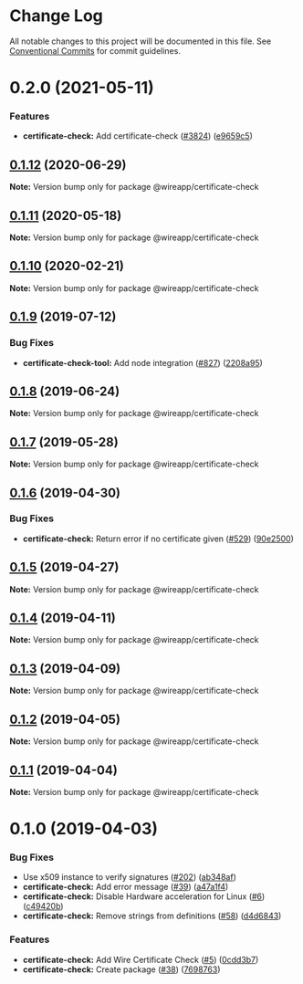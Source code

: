# Change Log

All notable changes to this project will be documented in this file.
See [Conventional Commits](https://conventionalcommits.org) for commit guidelines.

# 0.2.0 (2021-05-11)


### Features

* **certificate-check:** Add certificate-check ([#3824](https://github.com/wireapp/wire-web-packages/tree/master/packages/certificate-check/issues/3824)) ([e9659c5](https://github.com/wireapp/wire-web-packages/tree/master/packages/certificate-check/commit/e9659c5693df9a293134598e0f3bd6dd9fd6bed7))





## [0.1.12](https://github.com/wireapp/wire-desktop-packages/tree/master/packages/certificate-check/compare/@wireapp/certificate-check@0.1.11...@wireapp/certificate-check@0.1.12) (2020-06-29)

**Note:** Version bump only for package @wireapp/certificate-check





## [0.1.11](https://github.com/wireapp/wire-desktop-packages/tree/master/packages/certificate-check/compare/@wireapp/certificate-check@0.1.10...@wireapp/certificate-check@0.1.11) (2020-05-18)

**Note:** Version bump only for package @wireapp/certificate-check





## [0.1.10](https://github.com/wireapp/wire-desktop-packages/tree/master/packages/certificate-check/compare/@wireapp/certificate-check@0.1.9...@wireapp/certificate-check@0.1.10) (2020-02-21)

**Note:** Version bump only for package @wireapp/certificate-check





## [0.1.9](https://github.com/wireapp/wire-desktop-packages/tree/master/packages/certificate-check/compare/@wireapp/certificate-check@0.1.8...@wireapp/certificate-check@0.1.9) (2019-07-12)


### Bug Fixes

* **certificate-check-tool:** Add node integration ([#827](https://github.com/wireapp/wire-desktop-packages/tree/master/packages/certificate-check/issues/827)) ([2208a95](https://github.com/wireapp/wire-desktop-packages/tree/master/packages/certificate-check/commit/2208a95))





## [0.1.8](https://github.com/wireapp/wire-desktop-packages/tree/master/packages/certificate-check/compare/@wireapp/certificate-check@0.1.7...@wireapp/certificate-check@0.1.8) (2019-06-24)

**Note:** Version bump only for package @wireapp/certificate-check





## [0.1.7](https://github.com/wireapp/wire-desktop-packages/tree/master/packages/certificate-check/compare/@wireapp/certificate-check@0.1.6...@wireapp/certificate-check@0.1.7) (2019-05-28)

**Note:** Version bump only for package @wireapp/certificate-check





## [0.1.6](https://github.com/wireapp/wire-desktop-packages/tree/master/packages/certificate-check/compare/@wireapp/certificate-check@0.1.5...@wireapp/certificate-check@0.1.6) (2019-04-30)


### Bug Fixes

* **certificate-check:** Return error if no certificate given ([#529](https://github.com/wireapp/wire-desktop-packages/tree/master/packages/certificate-check/issues/529)) ([90e2500](https://github.com/wireapp/wire-desktop-packages/tree/master/packages/certificate-check/commit/90e2500))





## [0.1.5](https://github.com/wireapp/wire-desktop-packages/tree/master/packages/certificate-check/compare/@wireapp/certificate-check@0.1.4...@wireapp/certificate-check@0.1.5) (2019-04-27)

**Note:** Version bump only for package @wireapp/certificate-check





## [0.1.4](https://github.com/wireapp/wire-desktop-packages/tree/master/packages/certificate-check/compare/@wireapp/certificate-check@0.1.3...@wireapp/certificate-check@0.1.4) (2019-04-11)

**Note:** Version bump only for package @wireapp/certificate-check





## [0.1.3](https://github.com/wireapp/wire-desktop-packages/tree/master/packages/certificate-check/compare/@wireapp/certificate-check@0.1.2...@wireapp/certificate-check@0.1.3) (2019-04-09)

**Note:** Version bump only for package @wireapp/certificate-check





## [0.1.2](https://github.com/wireapp/wire-desktop-packages/tree/master/packages/certificate-check/compare/@wireapp/certificate-check@0.1.1...@wireapp/certificate-check@0.1.2) (2019-04-05)

**Note:** Version bump only for package @wireapp/certificate-check





## [0.1.1](https://github.com/wireapp/wire-desktop-packages/tree/master/packages/certificate-check/compare/@wireapp/certificate-check@0.1.0...@wireapp/certificate-check@0.1.1) (2019-04-04)

**Note:** Version bump only for package @wireapp/certificate-check





# 0.1.0 (2019-04-03)


### Bug Fixes

* Use x509 instance to verify signatures ([#202](https://github.com/wireapp/wire-desktop-packages/tree/master/packages/certificate-check/issues/202)) ([ab348af](https://github.com/wireapp/wire-desktop-packages/tree/master/packages/certificate-check/commit/ab348af))
* **certificate-check:** Add error message ([#39](https://github.com/wireapp/wire-desktop-packages/tree/master/packages/certificate-check/issues/39)) ([a47a1f4](https://github.com/wireapp/wire-desktop-packages/tree/master/packages/certificate-check/commit/a47a1f4))
* **certificate-check:** Disable Hardware acceleration for Linux ([#6](https://github.com/wireapp/wire-desktop-packages/tree/master/packages/certificate-check/issues/6)) ([c49420b](https://github.com/wireapp/wire-desktop-packages/tree/master/packages/certificate-check/commit/c49420b))
* **certificate-check:** Remove strings from definitions ([#58](https://github.com/wireapp/wire-desktop-packages/tree/master/packages/certificate-check/issues/58)) ([d4d6843](https://github.com/wireapp/wire-desktop-packages/tree/master/packages/certificate-check/commit/d4d6843))


### Features

* **certificate-check:** Add Wire Certificate Check ([#5](https://github.com/wireapp/wire-desktop-packages/tree/master/packages/certificate-check/issues/5)) ([0cdd3b7](https://github.com/wireapp/wire-desktop-packages/tree/master/packages/certificate-check/commit/0cdd3b7))
* **certificate-check:** Create package ([#38](https://github.com/wireapp/wire-desktop-packages/tree/master/packages/certificate-check/issues/38)) ([7698763](https://github.com/wireapp/wire-desktop-packages/tree/master/packages/certificate-check/commit/7698763))
